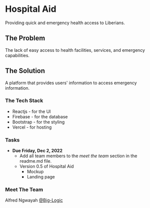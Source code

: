 # Hospital Aid
Providing quick and emergency health access to Liberians.

## The Problem
The lack of easy access to health facilities, services, and emergency capabilities.

## The Solution
A platform that provides users' information to access emergency information.

### The Tech Stack
- Reactjs - for the UI
- Firebase - for the database
- Bootstrap - for the styling
- Vercel - for hosting


### Tasks
- **Due Friday, Dec 2, 2022**
    - Add all team members to the *meet the team* section in the readme.md file.
    - Version 0.5 of Hospital Aid
      - Mockup
      - Landing page

### Meet The Team
Alfred Ngwayah [@Big-Logic](https://www.github.com/Big-Logic)
